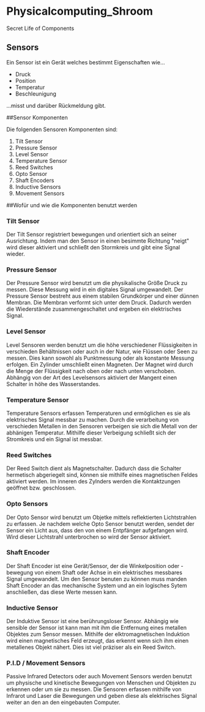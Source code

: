 # Physicalcomputing_Shroom

 Secret Life of Components 

## Sensors 

Ein Sensor ist ein Gerät welches bestimmt Eigenschaften wie... 

- Druck
- Position
- Temperatur 
- Beschleunigung

...misst und darüber Rückmeldung gibt.

##Sensor Komponenten 

Die folgenden Sensoren Komponenten sind:

<ol>
<li> Tilt Sensor </li>
<li> Pressure Sensor </li>
<li> Level Sensor </li>
<li> Temperature Sensor </li>
<li> Reed Switches </li>
<li> Opto Sensor </li>
<li> Shaft Encoders </li>
<li> Inductive Sensors </li>
<li> Movement Sensors </li>
</ol>

##Wofür und wie die Komponenten benutzt werden

### Tilt Sensor

Der Tilt Sensor registriert bewegungen und orientiert sich an seiner Ausrichtung. 
Indem man den Sensor in einen besimmte Richtung "neigt" wird dieser aktiviert und schließt den Stormkreis und gibt eine Signal wieder. 

### Pressure Sensor

Der Pressure Sensor wird benutzt um die physikalische Größe Druck zu messen. Diese Messung wird in ein digitales Signal umgewandelt.
Der Pressure Sensor bestreht aus einem stabilen Grundkörper und einer dünnen Membran. Die Membran verformt sich unter dem Druck. 
Dadurch werden die Wiederstände zusammengeschaltet und ergeben ein elektrisches Signal. 

### Level Sensor

Level Sensoren werden benutzt um die höhe verschiedener Flüssigkeiten in verschieden Behältnissen oder auch in der Natur, wie Flüssen oder Seen zu messen. 
Dies kann sowohl als Punktmessung oder als konstante Messung erfolgen. 
Ein Zylinder umschließt einen Magneten. Der Magnet wird durch die Menge der Flüssigkeit nach oben oder nach unten verschoben. Abhängig von der Art des Levelsensors aktiviert der Mangent einen Schalter in höhe des Wasserstandes.

### Temperature Sensor

Temperature Sensors erfassen Temperaturen und ermöglichen es sie als elektrisches Signal messbar zu machen. 
Durch die verarbeitung von verschieden Metallen in den Sensoren verbeigen sie sich die Metall von der abhänigen Temperatur. Mithilfe dieser Verbeigung schließt sich der Stromkreis und ein Signal ist messbar.

### Reed Switches

Der Reed Switch dient als Magnetschalter. 
Dadurch dass die Schalter hermetisch abgeriegelt sind, können sie mithilfe eines magnetischen Feldes aktiviert werden. Im inneren des Zylnders
werden die Kontaktzungen geöffnet bzw. geschlossen. 

### Opto Sensors 

Der Opto Sensor wird benutzt um Objetke mittels reflektierten Lichtstrahlen zu erfassen. 
Je nachdem welche Opto Sensor benutzt werden, sendet der Sensor ein Licht aus, dass den von einem Entpfänger aufgefangen wird. Wird dieser Lichtstrahl unterbrochen so wird der Sensor aktiviert.


### Shaft Encoder

Der Shaft Encoder ist eine Gerät/Sensor, der die Winkelposition oder -bewegung von einem Shaft oder Achse in ein elektrisches messbares Signal umgewandelt.
Um den Sensor benuten zu können muss manden Shaft Encoder an das mechanische System und an ein logisches Sytem anschließen, das diese Werte messen kann.

### Inductive Sensor

Der Induktive Sensor ist eine berührungsloser Sensor. Abhängig wie sensible der Sensor ist kann man mit ihm die Entfernung eines metallen Objektes zum Sensor messen. 
Mithilfe der elktromagnetischen Induktion wird einen magnetisches Feld erzeugt, das erkennt wenn sich ihm einen metallenes Objekt nähert. Dies ist viel präziser als ein Reed Switch.

###  P.I.D  / Movement Sensors 

Passive Infrared Detectors oder auch Movement Sensors werden benutzt um physische und kinetische Bewegungen von Menschen und Objekten zu erkennen oder um sie zu messen.
Die Sensoren erfassen mithilfe von Infrarot und Laser die Bewegungen und geben diese als elektrisches Signal weiter an den an den eingebauten Computer.

